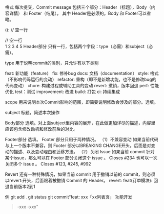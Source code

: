 格式
每次提交，Commit message 包括三个部分：Header（标题），Body（内容详情） 和 Footer（结尾）。
其中 Header是必须的，Body 和 Footer可以省略。

<type>(<scope>): <subject>
// 空一行
<body>
// 空一行
<footer>  
1
2
3
4
5
Header部分
只有一行，包括两个字段：type（必需）和subject（必需）。

type
用于说明commit的类别，只允许有以下类别

feat: 新功能（feature）
fix: 修补bug
docs: 文档（documentation）
style: 格式（不影响代码运行的变动）
refactor: 重构（即不是新增功能，也不是修改bug的代码变动）
chore: 构建过程或辅助工具的变动
revert: 撤销，版本回退
perf: 性能优化
test：测试
improvement: 改进
build: 打包
ci: 持续集成

scope
用来说明本次Commit影响的范围，即简要说明修改会涉及的部分。选填。

subject
标题，简述本次操作

Body部分
选填。对上面subject里内容的展开，在此做更加详尽的描述，内容里应该包含修改动机和修改前后的对比。

Footer部分
选填。
Footer 部分只用于两种情况。
（1）不兼容变动
如果当前代码与上一个版本不兼容，则 Footer 部分以BREAKING CHANGE开头，后面是对变动的描述、以及变动理由和迁移方法。
（2）关闭 Issue
如果当前 commit 针对某个issue，那么可以在 Footer 部分关闭这个 issue 。
Closes #234 也可以一次关闭多个 issue 。
Closes #123, #245, #992

Revert
还有一种特殊情况，如果当前 commit 用于撤销以前的 commit，则必须以revert:开头，后面跟着被撤销 Commit 的 Header。
revert: feat(订单模块): 回退当前版本2到1

例
git add .
git status
git commit“feat: xxx「xx列表页」 功能开发
>
> -xxx
> -xxx”